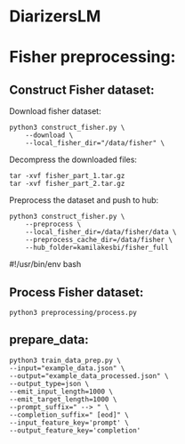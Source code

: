 # DiarizersLM

# Fisher preprocessing: 

## Construct Fisher dataset: 

Download fisher dataset: 

```
python3 construct_fisher.py \
    --download \
    --local_fisher_dir="/data/fisher" \
```

Decompress the downloaded files: 

```
tar -xvf fisher_part_1.tar.gz
tar -xvf fisher_part_2.tar.gz
```

Preprocess the dataset and push to hub: 

```
python3 construct_fisher.py \
    --preprocess \
    --local_fisher_dir=/data/fisher/data \
    --preprocess_cache_dir=/data/fisher \
    --hub_folder=kamilakesbi/fisher_full
```

#!/usr/bin/env bash

## Process Fisher dataset: 

```
python3 preprocessing/process.py
```


## prepare_data: 

```
python3 train_data_prep.py \
--input="example_data.json" \
--output="example_data_processed.json" \
--output_type=json \
--emit_input_length=1000 \
--emit_target_length=1000 \
--prompt_suffix=" --> " \
--completion_suffix=" [eod]" \
--input_feature_key='prompt' \
--output_feature_key='completion'
```


